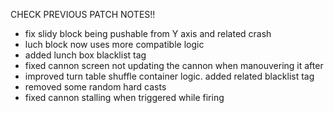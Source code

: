 CHECK PREVIOUS PATCH NOTES!!

- fix slidy block being pushable from Y axis and related crash
- luch block now uses more compatible logic
- added lunch box blacklist tag
- fixed cannon screen not updating the cannon when manouvering it after
- improved turn table shuffle container logic. added related blacklist tag
- removed some random hard casts
- fixed cannon stalling when triggered while firing